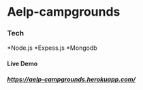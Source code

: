 # Aelp-campgrounds
### Tech
*Node.js
*Expess.js
*Mongodb
#### Live Demo 
##### https://aelp-campgrounds.herokuapp.com/
